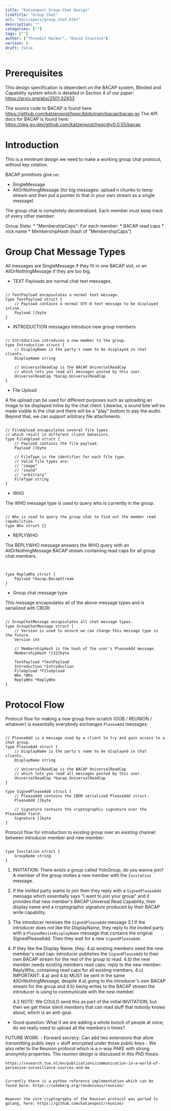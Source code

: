```yaml
---
title: "Katzenpost Group Chat Design"
linkTitle: "Group Chat"
url: "docs/specs/group_chat.html"
description: ""
categories: [""]
tags: [""]
author: ["Threebit Hacker", "David Stainton"]
version: 0
draft: false
---
```


# Prerequisites

This design specification is dependent on the BACAP system, Blinded and Capability system
which is detailed in Section 4 of our paper: https://arxiv.org/abs/2501.02933

The source code to BACAP is found here: https://github.com/katzenpost/hpqc/blob/main/bacap/bacap.go
The API docs for BACAP is found here: https://pkg.go.dev/github.com/katzenpost/hpqc@v0.0.55/bacap


# Introduction

This is a minimum design we need to make a working group chat
protocol, without key rotation.

BACAP primitives give us:

* SingleMessage
* AllOrNothingMessage (for big messages: upload n chunks to temp
  stream and then put a pointer to that in your own stream as a single
  message)

The group chat is completely decentralized. Each member must keep track of
every other member:

Group State:
    * "MembershipCaps": For each member:
        * BACAP read caps
        * nick name
    * MembershipHash (hash of "MembershipCaps")


# Group Chat Message Types

All messages are SingleMessage if they fit in one BACAP slot, or an AllOrNothingMessage if they are too big.

* TEXT Payloads are normal chat text messages.

```golang

// TextPayload encapsulates a normal text message.
type TextPayload struct {
    // Payload contains a normal UTF-8 text message to be displayed inline.
    Payload []byte
}
```

* INTRODUCTION messages introduce new group members

```golang

// Introduction introduces a new member to the group.
type Introduction struct {
    // DisplayName is the party's name to be displayed in chat clients.
    DisplayName string
    
    // UniversalReadCap is the BACAP UniversalReadCap
    // which lets you read all messages posted by this user.
    UniversalReadCap *bacap.UniversalReadCap
}
```

* File Upload

A file upload can be used for different purposes such as uploading an image to
be displayed inline by the chat client. Likewise, a sound bite will be made visible in the chat
and there will be a "play" buttom to pay the audio. Beyond that, we can support
arbitrary file attachments.

```golang

// FileUpload encapsulates several file types
// which result in different client behaviors.
type FileUpload struct {
    // Payload contains the file payload.
    Payload []byte
    
    // FileType is the identifier for each file type.
    // Valid file types are:
    // "image"
    // "sound"
    // "arbitrary"
    FileType string
}
```

* WHO

The WHO message type is used to query who is currently in the group.

```golang

// Who is used to query the group chat to find out the member read capabilities.
type Who struct {}
```

* REPLYWHO

The REPLYWHO message answers the WHO query with an AllOrNothingMessage
BACAP stream containing read caps for all group chat members.

```golang


type ReplyWho struct {
    Payload *bacap.BacapStream
}
```

* Group chat message type

This message encapsulates all of the above message types
and is serialized with CBOR:

```golang

// GroupChatMessage encapsulates all chat message types.
type GroupChatMessage struct {
    // Version is used to ensure we can change this message type in the future.
    Version int

    // MembershipHash is the hash of the user's PleaseAdd message.
    MembershipHash *[32]byte
    
    TextPayload *TextPayload
    Introduction *Introduction
    FileUpload *FileUpload
    Who *Who
    ReplyWho *ReplyWho
}
```

# Protocol Flow

Protocol flow for making a new group from scratch (OOB / REUNION /
whatever) is essentially everybody exchanges `PleaseAdd` messages:

```golang

// PleaseAdd is a message used by a client to try and gain access to a chat group.
type PleaseAdd struct {
    // DisplayName is the party's name to be displayed in chat clients.
    DisplayName string
    
    // UniversalReadCap is the BACAP UniversalReadCap
    // which lets you read all messages posted by this user.
    UniversalReadCap *bacap.UniversalReadCap
}

type SignedPleaseAdd struct {
    // PleaseAdd contains the CBOR serialized PleaseAdd struct.
    PleaseAdd []byte
    
    // Signature contains the cryptographic signature over the PleaseAdd field.
    Signature []byte
}
```

Protocol flow for introduction to existing group over an existing
channel between introducer member and new member:

```golang

type Invitation struct {
    GroupName string
}
```

1. INVITATION: There exists a group called YoloGroup, do you wanna join?
A member of the group invites a new member with the `Invitation` message.

2. If the invited party wants to join then they reply with a `SignedPleaseAdd` message
which essentially says "I want to join your group" and it provides that new member's
BACAP Universal Read Capability, their display name and a cryptographic signature
produced by their BACAP write capability.

3. The introducer receives the `SignedPleaseAdd` message
   3.1 If the introducer does not like the DisplayName, they reply to the invited party with a `PleaseReviseDisplayName` message that contains the original SignedPleaseAdd. Then they wait for a new `SignedPleaseAdd`.

4. If they like the Display Name, they:
    4.a) existing members need the new member's read cap: introducer publishes the `SignedPleaseAdd` to their own BACAP stream for the rest of the group to read.
    4.b) the new member needs existing members read caps: reply to the new member: ReplyWho, containing read caps for all existing members.
    4.c) IMPORTANT: 4.a) and 4.b) MUST be sent in the same AllOrNothingMessage, despite 4.a) going to the introducer's own BACAP stream for the group and 4.b) being writes to the BACAP stream the introducer is using to communicate with the new member.

    4.2 NOTE: We COULD send this as part of the initial INVITATION, but then we get these silent members that can read stuff that nobody knows about, which is an anti-goal.

- Good question: What if we are adding a whole bunch of people at once; do we really need to upload all the members n times?


FUTURE WORK:
    - Forward secrecy: Can add two extensions that allow transmitting public keys + stuff encrypted under those public keys
    - We also refer to the Reunion protocol which is a n-way PAKE with strong anonymity properties. The reunion design is discussed in this PhD thesis:

    https://research.tue.nl/en/publications/communication-in-a-world-of-pervasive-surveillance-sources-and-me


    Currently there is a python reference implementation which can be found here: https://codeberg.org/rendezvous/reunion/


    However the core cryptography of the Reunion protocol was ported to golang, here: https://github.com/katzenpost/reunion/


